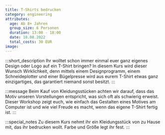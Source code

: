 ```yaml
---
title: T-Shirts bedrucken
category: engineering
attributes:
  age: Ab 8+ Jahren
  group_size: 6 Personen
  duration: 13:00 - 18:00
  date: 18.08.2022
  total_costs: 30 EUR
image:
---
```

:::short_description
Ihr wolltet schon immer einmal euer ganz eigenes Design oder Logo auf ein T-Shirt bringen? In diesem Kurs wird dieser Wunsch Wirklichkeit, denn mittels einem Designprogramm, einem Schneideplotter und einer Bügelpresse wird aus eurem T-Shirt etwas ganz einzigartiges, das garantiert niemand sonst besitzt.
:::

:::message
Beim Kauf von Kleidungsstücken achten wir darauf, dass das Motiv unseren Vorstellungen entspricht, was sich oft als schwierig erweist. Dieser Workshop zeigt euch, wie einfach das Gestalten eines Motives am Computer ist und wie viel Freude es macht, wenn das eigene T-Shirt fertig ist.
:::

:::special_notes
Zu diesem Kurs nehmt ihr ein Kleidungsstück von zu Hause mit, das ihr bedrucken wollt. Farbe und Größe legt ihr fest.
:::
